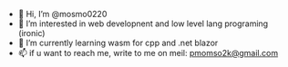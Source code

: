 - 👋 Hi, I’m @mosmo0220
- 👀 I’m interested in web developnent and low level lang programing (ironic)
- 🌱 I’m currently learning wasm for cpp and .net blazor
- 📫 if u want to reach me, write to me on meil: pmomso2k@gmail.com

<!---
mosmo0220/mosmo0220 is a ✨ special ✨ repository because its `README.md` (this file) appears on your GitHub profile.
You can click the Preview link to take a look at your changes.
--->
